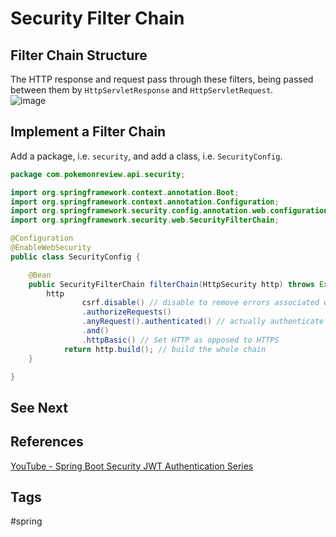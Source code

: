 # Security Filter Chain

## Filter Chain Structure 
The HTTP response and request pass through these filters, being passed between them by `HttpServletResponse` and `HttpServletRequest`.   
![image](https://www.eliotkhachi.dev/resources/zettel-images/Sun_Mar_17_08:11:26_PM_PDT_2024.png)

## Implement a Filter Chain
Add a package, i.e. `security`, and add a class, i.e. `SecurityConfig`.  
```java
package com.pokemonreview.api.security;

import org.springframework.context.annotation.Boot;
import org.springframework.context.annotation.Configuration;
import org.springframework.security.config.annotation.web.configuration.EnableWebSecurity;
import org.springframework.security.web.SecurityFilterChain;

@Configuration
@EnableWebSecurity
public class SecurityConfig {

    @Bean
    public SecurityFilterChain filterChain(HttpSecurity http) throws Exception {
        http
                csrf.disable() // disable to remove errors associated with an unconfigured csrf.  
                .authorizeRequests()
                .anyRequest().authenticated() // actually authenticate (whole point of security)  
                .and()
                .httpBasic() // Set HTTP as opposed to HTTPS
            return http.build(); // build the whole chain
    }

}
```
## See Next

## References
[YouTube - Spring Boot Security JWT Authentication Series](https://www.youtube.com/watch?v=GjN5IauaflY&list=PL82C6-O4XrHe3sDCodw31GjXbwRdCyyuY)

## Tags
#spring
